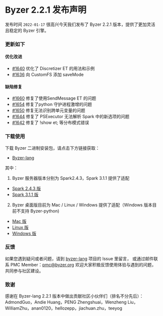 # Byzer 2.2.1 发布声明

发布时间 `2022-01-17`
很高兴今天我们发布了 Byzer 2.2.1 版本，提供了更加灵活且稳定的 Byzer 引擎。

### 更新如下
#### 优化改进
- [#1640](https://github.com/byzer-org/byzer-lang/pull/1640)  优化了 Discretizer ET 的用法和示例
- [#1636](https://github.com/byzer-org/byzer-lang/pull/1636)  向 CustomFS 添加 saveMode

#### 缺陷修复
- [#1660](https://github.com/byzer-org/byzer-lang/pull/1660)  修复了使用SendMessage ET 的问题
- [#1654](https://github.com/byzer-org/byzer-lang/pull/1654)  修复了python 守护进程激增的问题
- [#1650](https://github.com/byzer-org/byzer-lang/pull/1650)  修复无法识别跨单元变量的问题
- [#1644](https://github.com/byzer-org/byzer-lang/pull/1644)  修复了 PSExecutor 无法解析 Spark 中的新选项的问题
- [#1642](https://github.com/byzer-org/byzer-lang/pull/1642)  修复了 !show et; 等分布模式错误

### 下载使用

下载 Byzer 二进制安装包，请点击下方链接获取：
- [Byzer-lang](https://download.byzer.org/byzer/2.2.1/)

其中：
1. Byzer 服务器版本分别为 Spark2.4.3，Spark 3.1.1 提供了适配
- [Spark 2.4.3 版](https://download.byzer.org/byzer/2.2.1/byzer-lang_2.4-2.2.1.tar.gz)
- [Spark 3.1.1 版](https://download.byzer.org/byzer/2.2.1/byzer-lang_3.0-2.2.1.tar.gz)
2. Byzer 桌面版目前为 Mac / Linux / Windows 提供了适配（Windows 版本目前不支持 Byzer-python)
- [Mac 版](https://download.byzer.org/byzer/2.2.1/byzer-lang-darwin-0.0.7.vsix)
- [Linux 版](https://download.byzer.org/byzer/2.2.1/byzer-lang-linux-0.0.7.vsix)
- [Windows 版](https://download.byzer.org/byzer/2.2.1/byzer-lang-win-0.0.7.vsix)

### 反馈
如果您遇到疑问或者问题，请到 [byzer-lang](https://github.com/byzer-org/byzer-lang) 项目的 Issue 里留言，
或通过邮件联系 PMC Member：[pmc@byzer.org](mailto:pmc@byzer.org)
欢迎大家积极反馈使用体验与遇到的问题，共同参与社区建设。

### 致谢
感谢在 Byzer-lang 2.2.1 版本中做出贡献社区小伙伴们（排名不分先后）：AdmondGuo，Andie Huang，PENG Zhengshuai，Wenzheng Liu，WilliamZhu，anan0120，hellozepp，jiachuan.zhu，teeyog